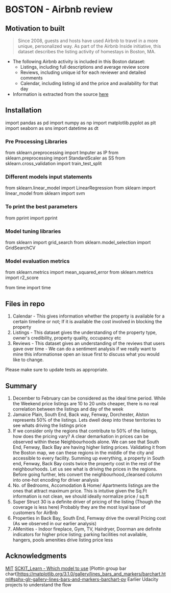 
# BOSTON - Airbnb review

## Motivation to built

> Since 2008, guests and hosts have used Airbnb to travel in a more unique, personalized way. As part of the Airbnb Inside initiative, this dataset describes the listing activity of homestays in Boston, MA.
- The following Airbnb activity is included in this Boston dataset: 
    * Listings, including full descriptions and average review score 
    * Reviews, including unique id for each reviewer and detailed comments 
    * Calendar, including listing id and the price and availability for that day
- Information is extracted from the source [here](https://www.kaggle.com/airbnb/boston)

## Installation

import pandas as pd
import numpy as np
import matplotlib.pyplot as plt
import seaborn as sns
import datetime as dt


### Pre Processing Libraries
from sklearn.preprocessing import Imputer as IP
from sklearn.preprocessing import StandardScaler as SS
from sklearn.cross_validation import train_test_split

### Different models input statements
from sklearn.linear_model import LinearRegression
from sklearn import linear_model
from sklearn import svm

### To print the best parameters
from pprint import pprint

### Model tuning libraries
from sklearn import grid_search
from sklearn.model_selection import GridSearchCV

### Model evaluation metrics
from sklearn.metrics import mean_squared_error
from sklearn.metrics import r2_score

from time import time


## Files in repo
1. Calendar - This gives information whether the property is available for a certain timeline or not; If it is available the cost involved in blocking the property
2. Listings - This dataset gives the understanding of the property type, owner's credibility, property quality, occupancy etc
3. Reviews - This dataset gives an understanding of the reviews that users gave over time - We can do a sentiment analysis if we really want to mine this informationse open an issue first to discuss what you would like to change.

Please make sure to update tests as appropriate.

## Summary

1. December to February can be considered as the ideal time period. While the Weekend price listings are 10 to 20 units cheaper, there is no real correlation between the listings and day of the week
2. Jamaice Plain, South End, Back way, Fenway, Dorchester, Alston represents 50% of the listings. Lets dwell deep into these territories to see whats driving the listings price
3. If we consider only the regions that contribute to 50% of the listings, how does the pricing vary? A clear demarkation in prices can be observed within these Neighbourhoods alone. We can see that South End, Fenway, Back Bay are having higher listing prices. Validating it from the Boston map, we can these regions in the middle of the city and accessible to every facility. Summing up everything, a property in South end, Fenway, Back Bay costs twice the property cost in the rest of the neighbourhoods. Let us see what is driving the prices in the regions. Before going further, lets convert the neighbourhood_cleansed column into one-hot encoding for driver analysis
4. No. of Bedrooms, Accomodation & Home/ Apartments listings are the ones that attract maximum price. This is intutive given the Sq.Ft information is not clean, we should ideally normalize price / sq.ft
5. Super Struct 30 is a definite driver of pricing of the listing (Though the coverage is less here) Probably they are the most loyal base of customers for AirBnb
6. Properties in Back Bay, South End, Femway drive the overall Pricing cost (As we observed in our earlier analysis)
7. AMenities - Indoor fireplace, Gym, TV, Hairdryer, Doorman are definite indicators for higher price listing; parking facilities not available, hangers, pools amenities drive listing price less


## Acknowledgments
[MIT](https://choosealicense.com/licenses/mit/)
[SCKIT_Learn - Which model to use](https://scikit-learn.org/stable/tutorial/machine_learning_map/)
[Plottin group bar chart]https://matplotlib.org/3.1.0/gallery/lines_bars_and_markers/barchart.html#sphx-glr-gallery-lines-bars-and-markers-barchart-py
Earlier Udacity projects to understand the flow